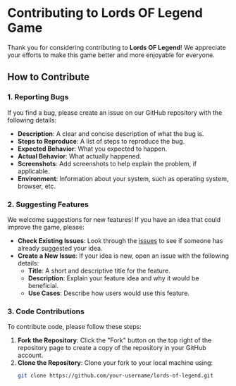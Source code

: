 # Contributing to Lords OF Legend Game

Thank you for considering contributing to **Lords OF Legend**! We appreciate your efforts to make this game better and more enjoyable for everyone.

## How to Contribute

### 1. Reporting Bugs

If you find a bug, please create an issue on our GitHub repository with the following details:

- **Description**: A clear and concise description of what the bug is.
- **Steps to Reproduce**: A list of steps to reproduce the bug.
- **Expected Behavior**: What you expected to happen.
- **Actual Behavior**: What actually happened.
- **Screenshots**: Add screenshots to help explain the problem, if applicable.
- **Environment**: Information about your system, such as operating system, browser, etc.

### 2. Suggesting Features

We welcome suggestions for new features! If you have an idea that could improve the game, please:

- **Check Existing Issues**: Look through the [issues](https://github.com/your-repo/issues) to see if someone has already suggested your idea.
- **Create a New Issue**: If your idea is new, open an issue with the following details:
  - **Title**: A short and descriptive title for the feature.
  - **Description**: Explain your feature idea and why it would be beneficial.
  - **Use Cases**: Describe how users would use this feature.

### 3. Code Contributions

To contribute code, please follow these steps:

1. **Fork the Repository**: Click the "Fork" button on the top right of the repository page to create a copy of the repository in your GitHub account.
2. **Clone the Repository**: Clone your fork to your local machine using:
   ```bash
   git clone https://github.com/your-username/lords-of-legend.git
